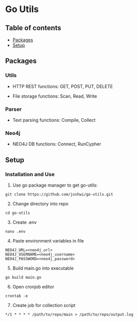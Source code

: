 # Go Utils

## Table of contents
* [Packages](#packages)
* [Setup](#setup)

## Packages

### Utils

- HTTP REST functions: GET, POST, PUT, DELETE

- File storage functions: Scan, Read, Write

### Parser

- Text parsing functions: Compile, Collect

### Neo4j

- NEO4J DB functions: Connect, RunCypher

## Setup

### Installation and Use

1. Use go package manager to get go-utils: 
```
git clone https://github.com/joshwi/go-utils.git
```

2. Change directory into repo
```
cd go-utils
```
3. Create .env
```
nano .env
```
4. Paste environment variables in file
```
NEO4J_URL=<neo4j_url>
NEO4J_USERNAME=<neo4j_username>
NEO4J_PASSWORD=<neo4j_password>
```
5. Build main.go into executable
```
go build main.go
```
6. Open cronjob editor
```
crontab -e
```
7. Create job for collection script
```
*/1 * * * * /path/to/repo/main > /path/to/repo/output.log
```